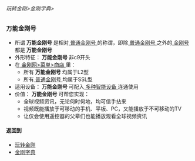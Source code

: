 ###### 玩转金刚>金刚字典>

### 万能金刚号

- 所谓<Strong> 万能金刚号 </Strong>是相对[ 普通金刚号 ](https://github.com/a2zitpro/web/blob/master/LadderFree/kkDictionary/KKIDSinglepurpose.md)的称谓，即除[ 普通金刚号 ](https://github.com/a2zitpro/web/blob/master/LadderFree/kkDictionary/KKIDSinglepurpose.md)之外的[ 金刚号 ](https://github.com/a2zitpro/web/blob/master/LadderFree/kkDictionary/KKID.md)都是<Strong> 万能金刚号 </Strong>
- 外形特征：<Strong> 万能金刚号 </Strong>非c9开头
- 在[ 金刚网>菜单>商店 ](https://atozitpro.net/shop)里：
  - 所有<Strong> 万能金刚号 </Strong >均属于L2型
  - 所有[ 普通金刚号 ](https://github.com/a2zitpro/web/blob/master/LadderFree/kkDictionary/KKIDSinglepurpose.md)均属于SSL型
- 适用设备：<Strong> 万能金刚号 </Strong>可配入[ 多种智能设备 ](https://github.com/a2zitpro/web/blob/master/list_kkproducts1.0.md)连通使用
- 价值：<Strong> 万能金刚号 </Strong>可帮您实现：
  - 全球视频资讯，无论何时何地，均可信手拈来
  - 视频既能播放于可移动的手机、平板、PC，又能播放于不可移动的TV
  - 让仅会使用遥控器的父辈们也能播放观看全球视频资讯


#### 返回到
- [玩转金刚](https://github.com/a2zitpro/web/blob/master/LadderFree/main.md)
- [金刚字典](https://github.com/a2zitpro/web/blob/master/LadderFree/kkDictionary/kkDictionary.md)



